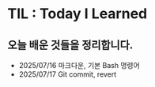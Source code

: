 # TIL : Today I Learned
## 오늘 배운 것들을 정리합니다.

- 2025/07/16 마크다운, 기본 Bash 명령어
- 2025/07/17 Git commit, revert
